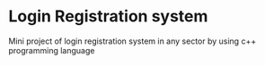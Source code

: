 # Login Registration system 
Mini project of login registration system in any sector by using c++ programming language 
